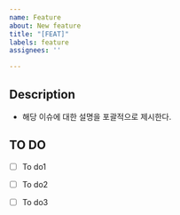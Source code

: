 ```yaml
---
name: Feature
about: New feature 
title: "[FEAT]"
labels: feature
assignees: ''

---
```


## Description
- 해당 이슈에 대한 설명을 포괄적으로 제시한다.

## TO DO
- [ ] To do1
- [ ] To do2
- [ ] To do3

